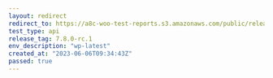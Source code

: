 ```yaml
---
layout: redirect
redirect_to: https://a8c-woo-test-reports.s3.amazonaws.com/public/release/7.8.0-rc.1/wp-latest/api/index.html
test_type: api
release_tag: 7.8.0-rc.1
env_description: "wp-latest"
created_at: "2023-06-06T09:34:43Z"
passed: true
---
```

